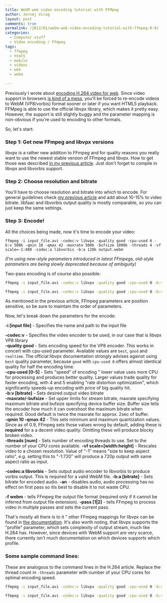 ```yaml
---
title: WebM web video encoding tutorial with FFMpeg
author: Jernej Virag
layout: post
comments: true
permalink: /2012/01/webm-web-video-encoding-tutorial-with-ffmpeg-0-9/
categories:
  - Computer stuff
  - Video encoding / FFmpeg
tags:
  - ffmpeg
  - html5
  - mobile
  - videos
  - web
  - webm
    
---
```

Previously I wrote about [encoding H.264 video for web][1]. Since video support in browsers [is kind of a mess][2], you'll be forced to re-encode videos to WebM (VP8/vorbis) format sooner or later if you want HTML5 playback. FFMpeg is able to use the official libvpx library, which makes it pretty easy. However, the support is still slightly buggy and the parameter mapping is non-obvious if you're used to encoding to other formats.
<!--more-->

So, let's start:

### Step 1: Get new FFmpeg and libvpx versions

libvpx is a rather new addition to FFmpeg and for quality reasons you really want to use the newest stable version of FFmpeg and libvpx. How to get those was described [in my previous article][1]. Just don't forget to compile in libvpx and libvorbis support.

### Step 2: Choose resolution and bitrate

You'll have to choose resolution and bitrate into which to encode. For general guidelines check [my previous article][1] and add about 10-15% to video bitrate. libfaac and libvorbis output quality is mostly comparable, so you can just keep the same settings.

### Step 3: Encode!

All the choices being made, now it's time to encode your video:

	ffmpeg -i input_file.avi -codec:v libvpx -quality good -cpu-used 0 -b:v 500k -qmin 10 -qmax 42 -maxrate 500k -bufsize 1000k -threads 4 -vf scale=-1:480 -codec:a libvorbis -b:a 128k output.webm

<address>
  (I'm using new-style parameters introduced in latest FFmpegs, old-style parameters are being slowly deprecated because of ambiguity)
</address>

Two-pass encoding is of course also possible:

``` bash 1st pass
ffmpeg -i input_file.avi -codec:v libvpx -quality good -cpu-used 0 -b:v 500k -qmin 10 -qmax 42 -maxrate 500k -bufsize 1000k -threads 4 -vf scale=-1:480 -an -pass 1 -f webm /dev/null`
```

``` bash 2nd pass
ffmpeg -i input_file.avi -codec:v libvpx -quality good -cpu-used 0 -b:v 500k -qmin 10 -qmax 42 -maxrate 500k -bufsize 1000k -threads 4 -vf scale=-1:480 -codec:a libvorbis -b:a 128k -pass 2 -f webm output.webm
```

As mentioned in the previous article, FFmpeg parameters are position sensitive, so be sure to maintain the order of parameters.

Now, let's break down the parameters for the encode:

**-i [input file]** - Specifies the name and path to the input file  

**-codec:v** - Specifies the video encoder to be used, in our case that is libvpx VP8 library  
**-quality good** - Sets encoding speed for the VP8 encoder. This works in concert with cpu-used parameter. Available values are `best`, `good` and `realtime`. The official libvpx documentation strongly advises against using `best` quality parameter, because `good` with `cpu-used 0` offers almost identical quality for half the encoding time.  
**-cpu-used [0-5]** - Sets "speed" of encoding " lower value uses more CPU for processing and produces better quality. Larger values trade quality for faster encoding, with 4 and 5 enabling "rate distortion optimization", which significantly speeds-up encoding with price of big quality hit.  
**-b:v [bitrate]** - Sets desired output video bitrate  
**-maxrate/-bufsize** - Set upper limits for stream bitrate, maxrate specifying maximum bitrate and bufsize specifying device buffer size. Buffer size tells the encoder how much it can overshoot the maximum bitrate when required. Good default is twice the maxrate for approx. 2sec of buffer.  
**-qmin 10 -qmax 42** - This sets minimum and maximum quantization values. Since as of 0.9, FFmpeg sets those values wrong by default, adding these is **required** for a a decent video quality. Omitting these will produce blocky broken video.  
**-threads [num]** - Sets number of encoding threads to use. Set to the number of your CPU cores available.
**-vf scale=[width:height]** - Rescales video to a chosen resolution. Value of "-1&#8243; means "size to keep aspect ratio", e.g. setting this to "-1:720&#8243; will produce a 720p output with same aspect ratio as input.

**-codec:a libvorbis** - Sets output audio encoder to libvorbis to produce vorbis output. This is required for a valid WebM file.
**-b:a [bitrate]** - Sets bitrate for encoded audio.
**-an** - disables audio, audio processing has no effect on first pass so itís best to disable it to not waste CPU.

**-f webm** - tells FFmpeg the output file format (required only if it cannot be inferred from output file extension).
**-pass [1|2]** - tells FFmpeg to process video in multiple passes and sets the current pass.

That's mostly all there is to it " other FFmpeg mappings for libvpx can be found in [the documentation][3]. It's also worth noting, that libvpx supports the "profile" parameter, which sets complexity of output stream, much like H.264 has. However, since devices with WebM support are very scarce, there currently isn't much documentation on which devices supports which profile.

### Some sample command lines:

These are analogous to the command lines in the H.264 article. Replace the thread count in `-threads` parameter with number of your CPU cores for optimal encoding speed.  

``` bash Standardî web video (480p at 600kbit/s)
ffmpeg -i input_file.avi -codec:v libvpx -quality good -cpu-used 0 -b:v 600k -maxrate 600k -bufsize 1200k -qmin 10 -qmax 42 -vf scale=-1:480 -threads 4 -codec:a vorbis -b:a 128k output_file.webm
```

``` bash High-quality SD video for archive/storage (PAL at 1.2Mbit/s):
ffmpeg -i input_file.avi -codec:v libvpx -quality good -cpu-used 0 -b:v 1200k -maxrate 1200k -bufsize 2400k -qmin 10 -qmax 42 -vf scale=-1:480 -threads 4 -codec:a vorbis -b:a 128k output_file.webm
```

 [1]: http://www.virag.si/2012/01/web-video-encoding-tutorial-with-ffmpeg-0-9/ "H.264 web video encoding tutorial with FFmpeg 0.9"
 [2]: http://en.wikipedia.org/wiki/HTML5_video#Table
 [3]: http://ffmpeg.org/ffmpeg.html#Options-5